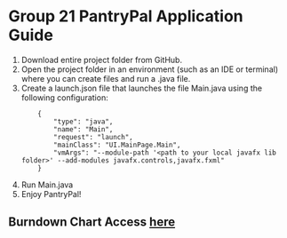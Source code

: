 # Group 21 PantryPal Application Guide

1. Download entire project folder from GitHub.
2. Open the project folder in an environment (such as an IDE or terminal) where you can create files and run a .java file.
3. Create a launch.json file that launches the file Main.java using the following configuration:
    ```
        {
            "type": "java",
            "name": "Main",
            "request": "launch",
            "mainClass": "UI.MainPage.Main",
            "vmArgs": "--module-path '<path to your local javafx lib folder>' --add-modules javafx.controls,javafx.fxml"
        }
    ```
4. Run Main.java
5. Enjoy PantryPal! 

## Burndown Chart Access [here](https://drive.google.com/file/d/1IQ025592ahqUkz1QL4_kW87Gy5KT8S8c/view?usp=sharing)
